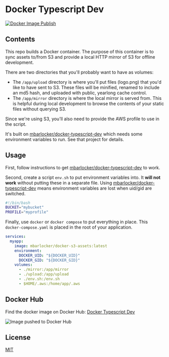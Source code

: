 # Docker Typescript Dev

[![Docker Image Publish](https://github.com/mbarlocker/docker-s3-assets/actions/workflows/docker-publish.yml/badge.svg)](https://github.com/mbarlocker/docker-s3-assets/actions/workflows/docker-publish.yml)

## Contents

This repo builds a Docker container. The purpose of this container is to sync assets to/from S3 and provide a local HTTP mirror of S3 for offline development.

There are two directories that you'll probably want to have as volumes:

* The `/app/upload` directory is where you'll put files (logo.png) that you'd like to have sent to S3. These files will be minified, renamed to include an md5 hash, and uploaded with public, yearlong cache control.
* The `/app/mirror` directory is where the local mirror is served from. This is helpful during local development to browse the contents of your static files without querying S3.

Since we're using S3, you'll also need to provide the AWS profile to use in the script.

It's built on [mbarlocker/docker-typescript-dev](https://github.com/mbarlocker/docker-typescript-dev) which needs some environment variables to run. See that project for details.

## Usage

First, follow instructions to get [mbarlocker/docker-typescript-dev](https://github.com/mbarlocker/docker-typescript-dev) to work.

Second, create a script `env.sh` to put environment variables into. It **will not work** without putting these in a separate file.
Using [mbarlocker/docker-typescript-dev](https://github.com/mbarlocker/docker-typescript-dev) means environment variables are lost when uid/gid are switched.

```bash
#!/bin/bash
BUCKET="mybucket"
PROFILE="myprofile"
```

Finally, use `docker` or `docker compose` to put everything in place. This `docker-compose.yaml` is placed in the root of your application.

```yaml
services:
  myapp:
    image: mbarlocker/docker-s3-assets:latest
    environment:
      DOCKER_UID: "${DOCKER_UID}"
      DOCKER_GID: "${DOCKER_GID}"
    volumes:
      - ./mirror:/app/mirror
      - ./upload:/app/upload
      - ./env.sh:/env.sh
      - $HOME/.aws:/home/app/.aws
```

## Docker Hub

Find the docker image on Docker Hub: [Docker Typescript Dev](https://hub.docker.com/r/mbarlocker/docker-s3-assets)

![Image pushed to Docker Hub](https://raw.githubusercontent.com/mbarlocker/docker-s3-assets/main/images/image-pushed-to-docker-hub.png)

## License

[MIT](https://choosealicense.com/licenses/mit/)
